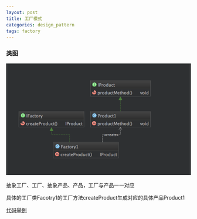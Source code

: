 ```yaml
---
layout: post
title: 工厂模式
categories: design_pattern
tags: factory
---
```


### 类图

![类图](/images/design_pattern/factory.png)

抽象工厂、工厂、抽象产品、产品，工厂与产品一一对应

具体的工厂类Facotry1的工厂方法createProduct生成对应的具体产品Product1

[代码举例](https://github.com/lcj1992/learn/blob/master/java/designPattern/src/main/java/creational/facotry/FactoryTest.java)
